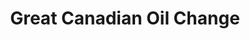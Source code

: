 ---
title: "Great Canadian Oil Change"
url: /kamloops/great-canadian-oil-change/
shop: car repair
---